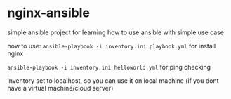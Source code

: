 ﻿# nginx-ansible
simple ansible project for learning how to use ansible with simple use case

how to use:
`ansible-playbook -i inventory.ini playbook.yml` for install nginx

`ansible-playbook -i inventory.ini helloworld.yml` for ping checking

inventory set to localhost, so you can use it on local machine (if you dont have a virtual machine/cloud server)
